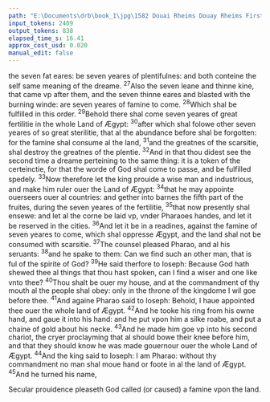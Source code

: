 ```yaml
---
path: "E:\Documents\drb\book_1\jpg\1582 Douai Rheims Douay Rheims First Edition  1 of 3 1609 Old Testament.pdf-146.jpg"
input_tokens: 2409
output_tokens: 838
elapsed_time_s: 16.41
approx_cost_usd: 0.020
manual_edit: false
---
```

the seven fat eares: be seven yeares of plentifulnes: and both conteine the self same meaning of the dreame. <sup>27</sup>Also the seven leane and thinne kine, that came vp after them, and the seven thinne eares and blasted with the burning winde: are seven yeares of famine to come. <sup>28</sup>Which shal be fulfilled in this order. <sup>29</sup>Behold there shal come seven yeares of great fertilitie in the whole Land of Ægypt: <sup>30</sup>after which shal folowe other seven yeares of so great sterilitie, that al the abundance before shal be forgotten: for the famine shal consume al the land, <sup>31</sup>and the greatnes of the scarsitie, shal destroy the greatnes of the plentie. <sup>32</sup>And in that thou didest see the second time a dreame perteining to the same thing: it is a token of the certeinctie, for that the worde of God shal come to passe, and be fulfilled spedely. <sup>33</sup>Now therefore let the king prouide a wise man and industrious, and make him ruler ouer the Land of Ægypt: <sup>34</sup>that he may appointe ouerseers ouer al countries: and gether into barnes the fifth part of the fruites, during the seven yeares of the fertilitie, <sup>35</sup>that now presently shal ensewe: and let al the corne be laid vp, vnder Pharaoes handes, and let it be reserved in the cities. <sup>36</sup>And let it be in a readines, against the famine of seven yeares to come, which shal oppresse Ægypt, and the land shal not be consumed with scarsitie. <sup>37</sup>The counsel pleased Pharao, and al his seruants: <sup>38</sup>and he spake to them: Can we find such an other man, that is ful of the spirite of God? <sup>39</sup>He said therfore to Ioseph: Because God hath shewed thee al things that thou hast spoken, can I find a wiser and one like vnto thee? <sup>40</sup>Thou shalt be ouer my house, and at the commandment of thy mouth al the people shal obey: only in the throne of the kingdome I wil goe before thee. <sup>41</sup>And againe Pharao said to Ioseph: Behold, I haue appointed thee ouer the whole land of Ægypt. <sup>42</sup>And he tooke his ring from his owne hand, and gaue it into his hand: and he put vpon him a silke roabe, and put a chaine of gold about his necke. <sup>43</sup>And he made him goe vp into his second chariot, the cryer proclayming that al should bowe their knee before him, and that they should know he was made gouernour ouer the whole Land of Ægypt. <sup>44</sup>And the king said to Ioseph: I am Pharao: without thy commandment no man shal moue hand or foote in al the land of Ægypt. <sup>45</sup>And he turned his name,

<aside>Secular prouidence pleaseth God called (or caused) a famine vpon the land.</aside>

[^1]: Genesis.